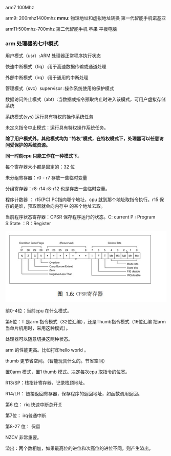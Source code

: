 arm7 100Mhz

arm9: 200mhz1400mhz **mmu**: 物理地址和虚拟地址转换  第一代智能手机诺基亚

arm11:500mhz-700mhz 第二代智能手机 苹果 平板电脑

### arm 处理器的七中模式

用户模式（usr）:ARM 处理器正常程序执行状态

快速中断模式（fiq）:用于高速数据传输或通道处理

外部中断模式（irq）:用于通用的中断处理

管理模式（svc）supervisor :操作系统使用的保护模式

数据访问终止模式（abt）:当数据或指令预取终止时进入该模式，可用户虚拟存储系统

系统模式(sys) 运行具有特权的操作系统任务

未定义指令中止模式：运行具有特权操作系统任务。



**除了用户模式外，其他模式均为 “特权”模式，在特权模式下，处理器可以任意访问受保护的系统资源。**

**同一时刻cpu 只能工作在一种模式下**。

 每个寄存器大小都是固定的：32 位

未分组寄存器：r0 - r7       				存放一些临时变量

分组寄存器：r8-r14                                         r8-r12 也是存放一些临时变量。

程序计数器 ： r15(PC)  PC指向哪个地址，cpu 就到那个地址取指令执行。r15 保存的是谁，预取器就会向内存中 的某个地址去取。



当前程序状态寄存器：CPSR 保存程序运行的状态。C: current P : Program S:State ：R：Register

![](CPSR.jpg)

前0-4位：当前cpu 在什么模式。

第5位：T 是arm 指令模式（32位汇编），还是Thumb指令模式（16位汇编 把arm 当单片机用时，采用这种模式）。 

 处理器可以随意切换这两种状态。

arm 的性能更高。比如打印hello world 。

thumb 更节省空间。（智能玩具什么的。节省空间）

置0arm 模式，置1 thumb 模式。决定每次cpu 取指令的位宽。

R13/SP：栈指针寄存器，记录栈顶地址。

R14/LR： 链接返回寄存器，保存程序的返回地址，如函数调用返回。 

第6 位： riq 快速中断总开关

第7位：  irq普通中断

第8-27 位： 保留

NZCV 非常重要。

溢出：两个数相加，如果最高位的进位和次高位的进位不同，则产生溢出。



